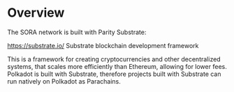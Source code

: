 # Overview

The SORA network is built with Parity Substrate:

https://substrate.io/
Substrate blockchain development framework

This is a framework for creating cryptocurrencies and other decentralized systems, that scales more efficiently than Ethereum, allowing for lower fees. Polkadot is built with Substrate, therefore projects built with Substrate can run natively on Polkadot as Parachains.
